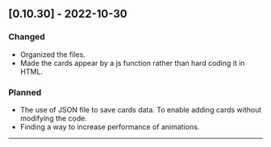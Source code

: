 ## [0.10.30] - 2022-10-30


### Changed
- Organized the files.
- Made the cards appear by a js function rather than hard coding it in HTML.


### Planned
- The use of JSON file to save cards data. To enable adding cards without modifying the code.
- Finding a way to increase performance of animations.
---